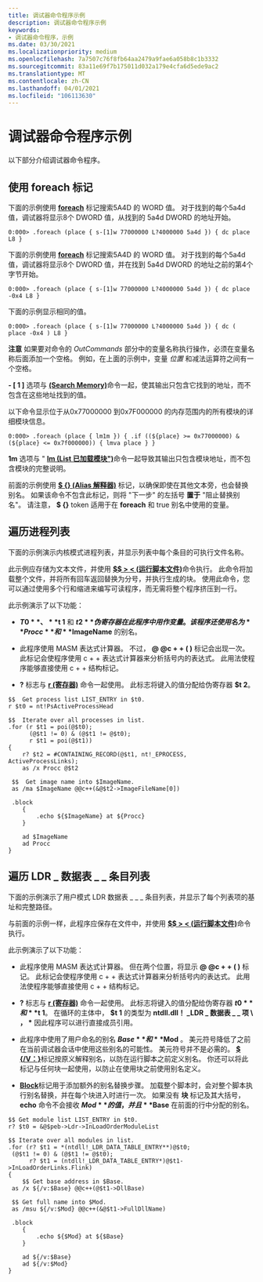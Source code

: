 ```yaml
---
title: 调试器命令程序示例
description: 调试器命令程序示例
keywords:
- 调试器命令程序，示例
ms.date: 03/30/2021
ms.localizationpriority: medium
ms.openlocfilehash: 7a7507c76f8fb64aa2479a9fae6a058b8c1b3332
ms.sourcegitcommit: 83a11e69f7b175011d032a179e4cfa6d5ede9ac2
ms.translationtype: MT
ms.contentlocale: zh-CN
ms.lasthandoff: 04/01/2021
ms.locfileid: "106113630"
---
```

# <a name="debugger-command-program-examples"></a>调试器命令程序示例


以下部分介绍调试器命令程序。

## <a name="using-the-foreach-token"></a>使用 foreach 标记

下面的示例使用 [**foreach**](-foreach.md) 标记搜索5A4D 的 WORD 值。 对于找到的每个5a4d 值，调试器将显示8个 DWORD 值，从找到的 5a4d DWORD 的地址开始。

```dbgcmd
0:000> .foreach (place { s-[1]w 77000000 L?4000000 5a4d }) { dc place L8 } 
```

下面的示例使用 [**foreach**](-foreach.md) 标记搜索5A4D 的 WORD 值。 对于找到的每个5a4d 值，调试器将显示8个 DWORD 值，并在找到 5a4d DWORD 的地址之前的第4个字节开始。

```dbgcmd
0:000> .foreach (place { s-[1]w 77000000 L?4000000 5a4d }) { dc place -0x4 L8 } 
```

下面的示例显示相同的值。

```dbgcmd
0:000> .foreach (place { s-[1]w 77000000 L?4000000 5a4d }) { dc ( place -0x4 ) L8 } 
```

**注意**  如果要对命令的 *OutCommands* 部分中的变量名称执行操作，必须在变量名称后面添加一个空格。 例如，在上面的示例中，变量 *位置* 和减法运算符之间有一个空格。

 

**- \[ 1 \]** 选项与 [**(Search Memory)**](s--search-memory-.md)命令一起，使其输出只包含它找到的地址，而不包含在这些地址找到的值。

以下命令显示位于从0x77000000 到0x7F000000 的内存范围内的所有模块的详细模块信息。

```dbgcmd
0:000> .foreach (place { lm1m }) { .if ((${place} >= 0x77000000) & (${place} <= 0x7f000000)) { lmva place } } 
```

**1m** 选项与 " [**lm (List 已加载模块")**](lm--list-loaded-modules-.md)命令一起导致其输出只包含模块地址，而不包含模块的完整说明。

前面的示例使用 [**$ {} (Alias 解释器)**](-------alias-interpreter-.md) 标记，以确保即使在其他文本旁，也会替换别名。 如果该命令不包含此标记，则将 "下一步" 的左括号 **置于** "阻止替换别名"。 请注意， **$ {}** token 适用于在 **foreach** 和 true 别名中使用的变量。

## <a name="walking-the-process-list"></a>遍历进程列表

下面的示例演示内核模式进程列表，并显示列表中每个条目的可执行文件名称。

此示例应存储为文本文件，并使用 [**$$ &gt; &lt; (运行脚本文件)**](-----------------------a---run-script-file-.md)命令执行。 此命令将加载整个文件，并将所有回车返回替换为分号，并执行生成的块。 使用此命令，您可以通过使用多个行和缩进来编写可读程序，而无需将整个程序挤压到一行。

此示例演示了以下功能：

-   **$T 0**、 **$t 1** 和 **$t 2** 伪寄存器在此程序中用作变量。 该程序还使用名为 **Procc** 和 **$ImageName** 的别名。

-   此程序使用 MASM 表达式计算器。 不过， **@ @c + + ( )** 标记会出现一次。 此标记会使程序使用 c + + 表达式计算器来分析括号内的表达式。 此用法使程序能够直接使用 c + + 结构标记。

-   **?** 标志与 [**r (寄存器)**](r--registers-.md) 命令一起使用。 此标志将键入的值分配给伪寄存器 **$t 2**。

```dbgcmd
$$  Get process list LIST_ENTRY in $t0.
r $t0 = nt!PsActiveProcessHead

$$  Iterate over all processes in list.
.for (r $t1 = poi(@$t0);
      (@$t1 != 0) & (@$t1 != @$t0);
      r $t1 = poi(@$t1))
{
    r? $t2 = #CONTAINING_RECORD(@$t1, nt!_EPROCESS, ActiveProcessLinks);
    as /x Procc @$t2

 $$  Get image name into $ImageName.
 as /ma $ImageName @@c++(&@$t2->ImageFileName[0])

 .block
    {
        .echo ${$ImageName} at ${Procc}
    }

    ad $ImageName
    ad Procc
}
```

## <a name="walking-the-ldr_data_table_entry-list"></a>遍历 LDR \_ 数据表 \_ \_ 条目列表

下面的示例演示了用户模式 LDR 数据表 \_ \_ \_ 条目列表，并显示了每个列表项的基址和完整路径。

与前面的示例一样，此程序应保存在文件中，并使用 [**$$ &gt; &lt; (运行脚本文件)**](-----------------------a---run-script-file-.md)命令执行。

此示例演示了以下功能：

- 此程序使用 MASM 表达式计算器。 但在两个位置，将显示 **@ @c + + ( )** 标记。 此标记会使程序使用 c + + 表达式计算器来分析括号内的表达式。 此用法使程序能够直接使用 c + + 结构标记。

- **?** 标志与 [**r (寄存器)**](r--registers-.md) 命令一起使用。 此标志将键入的值分配给伪寄存器 **$t 0** 和 **$t 1**。 在循环的主体中， **$t 1** 的类型为 **ntdll.dll！ \_LDR \_ 数据表 \_ \_ 项 \\ ， \*** 因此程序可以进行直接成员引用。

- 此程序中使用了用户命名的别名 **$Base** 和 **$Mod** 。 美元符号降低了之前在当前调试器会话中使用这些别名的可能性。 美元符号并不是必需的。 [**$ {/V：}**](-------alias-interpreter-.md)标记按原义解释别名，以防在运行脚本之前定义别名。 你还可以将此标记与任何块一起使用，以防止在使用块之前使用别名定义。

- [**Block**](-block.md)标记用于添加额外的别名替换步骤。 加载整个脚本时，会对整个脚本执行别名替换，并在每个块进入时进行一次。 如果没有 **块** 标记及其大括号， **echo** 命令不会接收 **$Mod** 的值，并且 **$Base** 在前面的行中分配的别名。

```dbgcmd
$$ Get module list LIST_ENTRY in $t0.
r? $t0 = &@$peb->Ldr->InLoadOrderModuleList
 
$$ Iterate over all modules in list.
.for (r? $t1 = *(ntdll!_LDR_DATA_TABLE_ENTRY**)@$t0;
 (@$t1 != 0) & (@$t1 != @$t0);
      r? $t1 = (ntdll!_LDR_DATA_TABLE_ENTRY*)@$t1->InLoadOrderLinks.Flink)
{
    $$ Get base address in $Base.
 as /x ${/v:$Base} @@c++(@$t1->DllBase)
 
 $$ Get full name into $Mod.
 as /msu ${/v:$Mod} @@c++(&@$t1->FullDllName)
 
 .block
    {
        .echo ${$Mod} at ${$Base}
    }
 
    ad ${/v:$Base}
    ad ${/v:$Mod}
}
```
 






